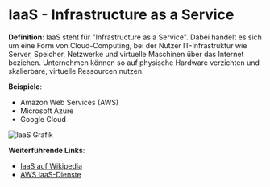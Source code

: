 # IaaS - Infrastructure as a Service

**Definition**: 
IaaS steht für "Infrastructure as a Service". Dabei handelt es sich um eine Form von Cloud-Computing, bei der Nutzer IT-Infrastruktur wie Server, Speicher, Netzwerke und virtuelle Maschinen über das Internet beziehen. Unternehmen können so auf physische Hardware verzichten und skalierbare, virtuelle Ressourcen nutzen.

**Beispiele**: 
- Amazon Web Services (AWS)
- Microsoft Azure
- Google Cloud

![IaaS Grafik](https://example.com/iaas-grafik.png)

**Weiterführende Links**:
- [IaaS auf Wikipedia](https://de.wikipedia.org/wiki/Infrastructure_as_a_Service)
- [AWS IaaS-Dienste](https://aws.amazon.com/de/what-is-aws/)
